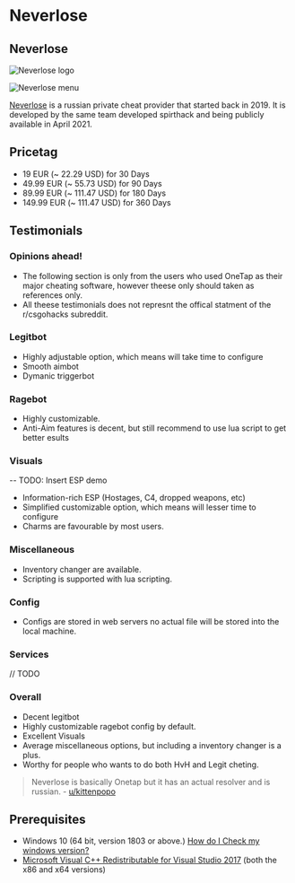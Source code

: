 # Neverlose

## Neverlose

![Neverlose logo](https://i.imgur.com/yjXJ5Pb.png)

![Neverlose menu](https://i.imgur.com/LoCxojC.png)

[Neverlose](https://neverlose.cc/) is a russian private cheat provider that started back in 2019. It is developed by the same team developed spirthack and being publicly available in April 2021.

## Pricetag

* 19 EUR \(~ 22.29 USD\) for 30 Days
* 49.99 EUR \(~ 55.73 USD\) for 90 Days
* 89.99 EUR \(~ 111.47 USD\) for 180 Days
* 149.99 EUR \(~ 111.47 USD\) for 360 Days

## Testimonials

### Opinions ahead!

* The following section is only from the users who used OneTap as their major cheating software, however theese only should taken as references only.
* All theese testimonials does not represnt the offical statment of the r/csgohacks subreddit.

### Legitbot

* Highly adjustable option, which means will take time to configure
* Smooth aimbot
* Dymanic triggerbot

### Ragebot

* Highly customizable.
* Anti-Aim features is decent, but still recommend to use lua script to get better esults

### Visuals

-- TODO: Insert ESP demo

* Information-rich ESP \(Hostages, C4, dropped weapons, etc\)
* Simplified customizable option, which means will lesser time to configure
* Charms are favourable by most users.

### Miscellaneous

* Inventory changer are available.
* Scripting is supported with lua scripting.

### Config

* Configs are stored in web servers no actual file will be stored into the local machine.

### Services

// TODO

### Overall

* Decent legitbot
* Highly customizable ragebot config by default.
* Excellent Visuals
* Average miscellaneous options, but including a inventory changer is a plus.
* Worthy for people who wants to do both HvH and Legit cheting.

> Neverlose is basically Onetap but it has an actual resolver and is russian. - [u/kittenpopo](https://www.reddit.com/r/Csgohacks/comments/n3xgdc/yep/gwtroel/?context=3)

## Prerequisites

* Windows 10 \(64 bit, version 1803 or above.\) [How do I Check my windows version?](https://support.microsoft.com/en-us/help/13443/windows-which-version-am-i-running)
* [Microsoft Visual C++ Redistributable for Visual Studio 2017](https://support.microsoft.com/en-us/help/2977003/the-latest-supported-visual-c-downloads) \(both the x86 and x64 versions\)

